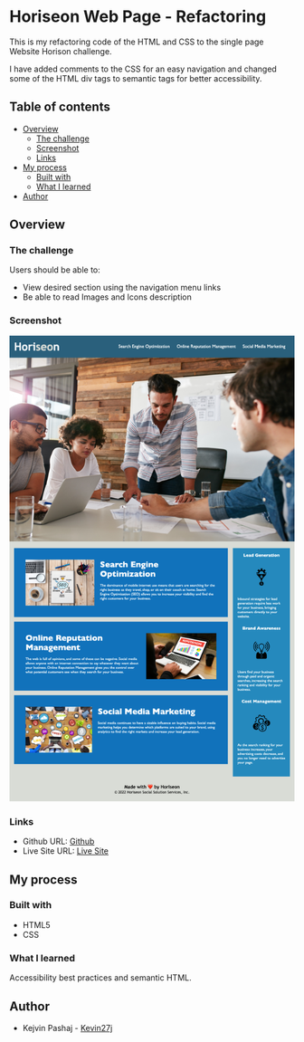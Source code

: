 # Horiseon Web Page - Refactoring

This is my refactoring code of the HTML and CSS to the single page Website Horison challenge. 

I have added comments to the CSS for an easy navigation and changed some of the HTML div tags to semantic tags for better accessibility.

## Table of contents

- [Overview](#overview)
  - [The challenge](#the-challenge)
  - [Screenshot](#screenshot)
  - [Links](#links)
- [My process](#my-process)
  - [Built with](#built-with)
  - [What I learned](#what-i-learned)
- [Author](#author)

## Overview

### The challenge

Users should be able to:

- View desired section using the navigation menu links
- Be able to read Images and Icons description

### Screenshot

![Horiseon Web Page](./assets/screenshot/Horiseon-screenshot.png)

### Links

- Github URL: [Github](https://github.com/Kevin27j/horiseon-refactoring-codebase)
- Live Site URL: [Live Site](https://kevin27j.github.io/horiseon-refactoring-codebase/)

## My process

### Built with

- HTML5
- CSS

### What I learned

Accessibility best practices and semantic HTML.

## Author

- Kejvin Pashaj - [Kevin27j](https://github.com/Kevin27j)
